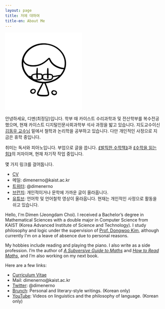 ```yaml
---
layout: page
title: 저에 대하여
title-en: About Me
---
```


<img src="/public/profile-picture.png" alt="Profile picture" width="250px" style="margin: 0 auto;">

<div class="lang-ko">
  <p>안녕하세요, 디멘(최정담)입니다. 학부 때 카이스트 수리과학과 및 전산학부를 복수전공했으며, 현재 카이스트 디지털인문사회과학부 석사 과정을 밟고 있습니다. 지도교수이신 <a href="https://dongwookim.org">김동우 교수님</a> 밑에서 철학과 논리학을 공부하고 있습니다. 다만 개인적인 사정으로 지금은 휴학 중입니다.</p>

  <p>취미는 독서와 피아노입니다. 부업으로 글을 씁니다. <a href="https://product.kyobobook.co.kr/detail/S000001938805">⟪발칙한 수학책⟫</a>과 <a href="https://product.kyobobook.co.kr/detail/S000215876800">⟪수학을 읽는 힘⟫</a>의 저자이며, 현재 차기작 작업 중입니다.</p>

  <p>몇 가지 링크를 걸어둡니다.</p>

  <ul>
    <li><a href="/public/Jeongdam Choi - CV.pdf">CV</a></li>
    <li>메일: dimenerno@kaist.ac.kr</li>
    <li><a href="https://twitter.com/dimenerno">트위터</a>: @dimenerno</li>
    <li><a href="http://brunch.co.kr/@dimen">브런치</a>: 개인적이거나 문학에 가까운 글이 올라옵니다.</li>
    <li><a href="http://youtube.com/@dimenerno">유튜브</a>: 언어학 및 언어철학 영상이 올라옵니다. 현재는 개인적인 사정으로 활동을 쉬고 있습니다.</li>
  </ul>
</div>

<div class="lang-en">
  <p>Hello, I'm Dimen (Jeongdam Choi). I received a Bachelor’s degree in Mathematical Sciences with a double major in Computer Science from KAIST (Korea Advanced Institute of Science and Technology). I study philosophy and logic under the supervision of <a href="https://dongwookim.org">Prof. Dongwoo Kim</a>, although currently I'm on a leave of absence due to personal reasons.</p>

  <p>My hobbies include reading and playing the piano. I also write as a side profession. I’m the author of <em><a href="https://product.kyobobook.co.kr/detail/S000001938805">A Subversive Guide to Maths</a></em> and <em><a href="https://product.kyobobook.co.kr/detail/S000215876800">How to Read Maths</a></em>, and I’m also working on my next book.</p>

  <p>Here are a few links:</p>

  <ul>
    <li><a href="/public/Jeongdam Choi - CV.pdf">Curriculum Vitae</a></li>
    <li>Mail: dimenerno@kaist.ac.kr</li>
    <li><a href="https://twitter.com/dimenerno">Twitter</a>: @dimenerno</li>
    <li><a href="http://brunch.co.kr/@dimen">Brunch</a>: Personal and literary-style writings. (Korean only)</li>
    <li><a href="http://youtube.com/@dimenerno">YouTube</a>: Videos on linguistics and the philosophy of language. (Korean only)</li>
  </ul>
</div>
